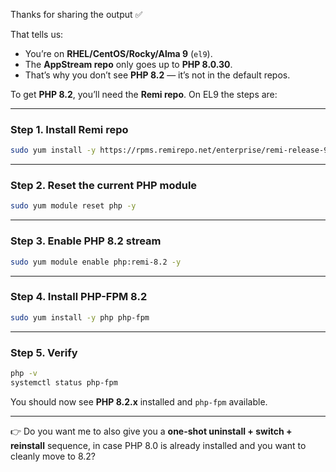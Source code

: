Thanks for sharing the output ✅

That tells us:

* You’re on **RHEL/CentOS/Rocky/Alma 9** (`el9`).
* The **AppStream repo** only goes up to **PHP 8.0.30**.
* That’s why you don’t see **PHP 8.2** — it’s not in the default repos.

To get **PHP 8.2**, you’ll need the **Remi repo**. On EL9 the steps are:

---

### **Step 1. Install Remi repo**

```bash
sudo yum install -y https://rpms.remirepo.net/enterprise/remi-release-9.rpm
```

---

### **Step 2. Reset the current PHP module**

```bash
sudo yum module reset php -y
```

---

### **Step 3. Enable PHP 8.2 stream**

```bash
sudo yum module enable php:remi-8.2 -y
```

---

### **Step 4. Install PHP-FPM 8.2**

```bash
sudo yum install -y php php-fpm
```

---

### **Step 5. Verify**

```bash
php -v
systemctl status php-fpm
```

You should now see **PHP 8.2.x** installed and `php-fpm` available.

---

👉 Do you want me to also give you a **one-shot uninstall + switch + reinstall** sequence, in case PHP 8.0 is already installed and you want to cleanly move to 8.2?
